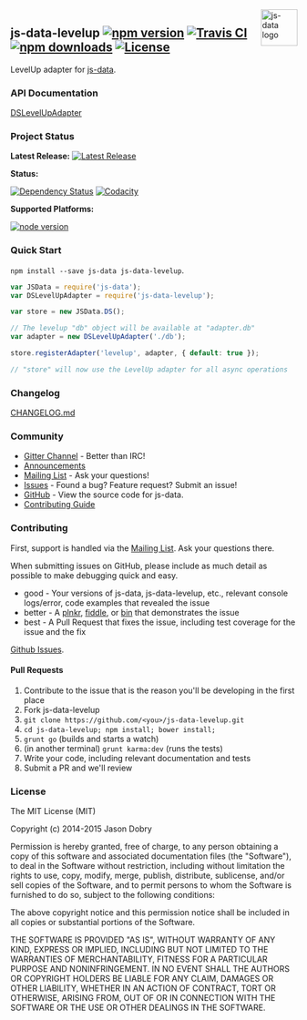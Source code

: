 <img src="https://raw.githubusercontent.com/js-data/js-data/master/js-data.png" alt="js-data logo" title="js-data" align="right" width="64" height="64" />

## js-data-levelup [![npm version](https://img.shields.io/npm/v/js-data-levelup.svg?style=flat-square)](https://www.npmjs.org/package/js-data-levelup) [![Travis CI](https://img.shields.io/travis/js-data/js-data-levelup.svg?style=flat-square)](https://travis-ci.org/js-data/js-data-levelup) [![npm downloads](https://img.shields.io/npm/dm/js-data-levelup.svg?style=flat-square)](https://www.npmjs.org/package/js-data-levelup) [![License](https://img.shields.io/badge/license-MIT-blue.svg?style=flat-square)](https://github.com/js-data/js-data-levelup/blob/master/LICENSE)

LevelUp adapter for [js-data](http://www.js-data.io/).

### API Documentation
[DSLevelUpAdapter](http://www.js-data.io/docs/dslevelupadapter)

### Project Status

__Latest Release:__ [![Latest Release](https://img.shields.io/github/release/js-data/js-data-levelup.svg?style=flat-square)](https://github.com/js-data/js-data-levelup/releases)

__Status:__

[![Dependency Status](https://img.shields.io/gemnasium/js-data/js-data-levelup.svg?style=flat-square)](https://gemnasium.com/js-data/js-data-levelup) [![Codacity](https://img.shields.io/codacy/69206fcb0df6462ca559610af32fd1fb.svg?style=flat-square)](https://www.codacy.com/public/jasondobry/js-data-levelup/dashboard)

__Supported Platforms:__

[![node version](https://img.shields.io/badge/Node-0.10%2B-green.svg?style=flat-square)](https://github.com/js-data/js-data)

### Quick Start
`npm install --save js-data js-data-levelup`.

```js
var JSData = require('js-data');
var DSLevelUpAdapter = require('js-data-levelup');

var store = new JSData.DS();

// The levelup "db" object will be available at "adapter.db"
var adapter = new DSLevelUpAdapter('./db');

store.registerAdapter('levelup', adapter, { default: true });

// "store" will now use the LevelUp adapter for all async operations
```

### Changelog
[CHANGELOG.md](https://github.com/js-data/js-data-levelup/blob/master/CHANGELOG.md)

### Community
- [Gitter Channel](https://gitter.im/js-data/js-data) - Better than IRC!
- [Announcements](http://www.js-data.io/blog)
- [Mailing List](https://groups.io/org/groupsio/jsdata) - Ask your questions!
- [Issues](https://github.com/js-data/js-data-levelup/issues) - Found a bug? Feature request? Submit an issue!
- [GitHub](https://github.com/js-data/js-data-levelup) - View the source code for js-data.
- [Contributing Guide](https://github.com/js-data/js-data-levelup/blob/master/CONTRIBUTING.md)

### Contributing

First, support is handled via the [Mailing List](https://groups.io/org/groupsio/jsdata). Ask your questions there.

When submitting issues on GitHub, please include as much detail as possible to make debugging quick and easy.

- good - Your versions of js-data, js-data-levelup, etc., relevant console logs/error, code examples that revealed the issue
- better - A [plnkr](http://plnkr.co/), [fiddle](http://jsfiddle.net/), or [bin](http://jsbin.com/?html,output) that demonstrates the issue
- best - A Pull Request that fixes the issue, including test coverage for the issue and the fix

[Github Issues](https://github.com/js-data/js-data-levelup/issues).

#### Pull Requests

1. Contribute to the issue that is the reason you'll be developing in the first place
1. Fork js-data-levelup
1. `git clone https://github.com/<you>/js-data-levelup.git`
1. `cd js-data-levelup; npm install; bower install;`
1. `grunt go` (builds and starts a watch)
1. (in another terminal) `grunt karma:dev` (runs the tests)
1. Write your code, including relevant documentation and tests
1. Submit a PR and we'll review

### License

The MIT License (MIT)

Copyright (c) 2014-2015 Jason Dobry

Permission is hereby granted, free of charge, to any person obtaining a copy
of this software and associated documentation files (the "Software"), to deal
in the Software without restriction, including without limitation the rights
to use, copy, modify, merge, publish, distribute, sublicense, and/or sell
copies of the Software, and to permit persons to whom the Software is
furnished to do so, subject to the following conditions:

The above copyright notice and this permission notice shall be included in all
copies or substantial portions of the Software.

THE SOFTWARE IS PROVIDED "AS IS", WITHOUT WARRANTY OF ANY KIND, EXPRESS OR
IMPLIED, INCLUDING BUT NOT LIMITED TO THE WARRANTIES OF MERCHANTABILITY,
FITNESS FOR A PARTICULAR PURPOSE AND NONINFRINGEMENT. IN NO EVENT SHALL THE
AUTHORS OR COPYRIGHT HOLDERS BE LIABLE FOR ANY CLAIM, DAMAGES OR OTHER
LIABILITY, WHETHER IN AN ACTION OF CONTRACT, TORT OR OTHERWISE, ARISING FROM,
OUT OF OR IN CONNECTION WITH THE SOFTWARE OR THE USE OR OTHER DEALINGS IN THE
SOFTWARE.
